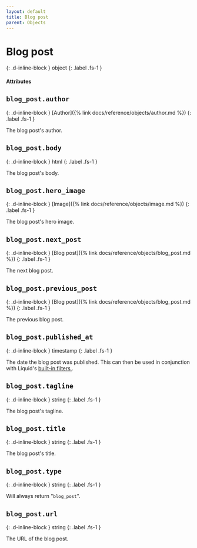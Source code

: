 ```yaml
---
layout: default
title: Blog post
parent: Objects
---
```


# Blog post 
{: .d-inline-block }
object
{: .label .fs-1 }

#### Attributes

## `blog_post.author`
{: .d-inline-block }
[Author]({% link docs/reference/objects/author.md %})
{: .label .fs-1 }

The blog post's author.

## `blog_post.body`
{: .d-inline-block }
html
{: .label .fs-1 }

The blog post's body.

## `blog_post.hero_image`
{: .d-inline-block }
[Image]({% link docs/reference/objects/image.md %})
{: .label .fs-1 }

The blog post's hero image.

## `blog_post.next_post`
{: .d-inline-block }
[Blog post]({% link docs/reference/objects/blog_post.md %})
{: .label .fs-1 }

The next blog post.

## `blog_post.previous_post`
{: .d-inline-block }
[Blog post]({% link docs/reference/objects/blog_post.md %})
{: .label .fs-1 }

The previous blog post.

## `blog_post.published_at`
{: .d-inline-block }
timestamp
{: .label .fs-1 }

The date the blog post was published. This can then be used in conjunction with Liquid's [ built-in filters ](https://shopify.github.io/liquid/filters/date/).

## `blog_post.tagline`
{: .d-inline-block }
string
{: .label .fs-1 }

The blog post's tagline.

## `blog_post.title`
{: .d-inline-block }
string
{: .label .fs-1 }

The blog post's title.

## `blog_post.type`
{: .d-inline-block }
string
{: .label .fs-1 }

Will always return "`blog_post`".

## `blog_post.url`
{: .d-inline-block }
string
{: .label .fs-1 }

The URL of the blog post.
